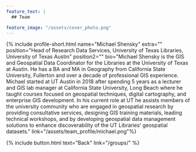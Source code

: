 ```yaml
---
feature_text: |
  ## Team

feature_image: "/assets/cover_photo.png"
---
```

{% include profile-short.html name="Michael Shensky" extra="" position="Head of Research Data Services, University of Texas Libraries, University of Texas Austin" position2=""  bio="Michael Shensky is the GIS and Geospatial Data Coordinator for the Libraries at the University of Texas at Austin. He has a BA and MA in Geography from California State University, Fullerton and over a decade of professional GIS experience. Michael started at UT Austin in 2018 after spending 5 years as a lecturer and GIS lab manager at California State University, Long Beach where he taught courses focused on geospatial techniques, digital cartography, and enterprise GIS development. In his current role at UT he assists members of the university community who are engaged in geospatial research by providing consultative services, designing GIS training materials, leading technical workshops, and by developing geospatial data management solutions to enhance discoverability of the UT Libraries’ geospatial datasets." link="/assets/team_profile/michael.png"%}



<!-- []() -->



{% include button.html text="Back" link="/groups/" %}